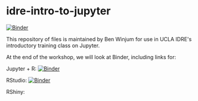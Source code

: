 # idre-intro-to-jupyter

[![Binder](https://mybinder.org/badge_logo.svg)](https://mybinder.org/v2/gh/benjum/idre-intro-to-jupyter/master)

This repository of files is maintained by Ben Winjum for use in UCLA IDRE's introductory training class on Jupyter.

At the end of the workshop, we will look at Binder, including links for:

Jupyter + R: [![Binder](https://mybinder.org/badge_logo.svg)](https://mybinder.org/v2/gh/benjum/idre-intro-to-jupyter/master?filepath=kernels-other/R-stat-example-logit-regr.ipynb)

RStudio: [![Binder](https://mybinder.org/badge_logo.svg)](https://mybinder.org/v2/gh/benjum/idre-intro-to-jupyter/master?urlpath=rstudio)

RShiny: 
